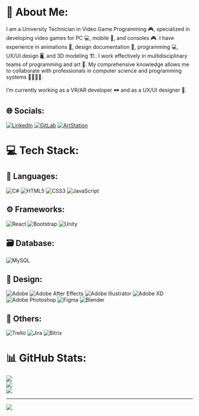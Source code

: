 # 💫 About Me:
I am a University Technician in Video Game Programming 🎮, specialized in developing video games for PC 💻, mobile 📱, and consoles 🎮. I have experience in animations 🎨, design documentation 📑, programming 💻, UX/UI design 🖥️, and 3D modeling 🏗️. I work effectively in multidisciplinary teams of programming and art 🤝. My comprehensive knowledge allows me to collaborate with professionals in computer science and programming systems 👨‍💻👩‍💻.<br><br>I’m currently working as a VR/AR developer 🕶️ and as a UX/UI designer 🎨.

## 🌐 Socials:
[![LinkedIn](https://img.shields.io/badge/LinkedIn-%230077B5.svg?logo=linkedin&logoColor=white)](https://linkedin.com/in/https://ar.linkedin.com/in/emiliano-jesús-garcia-fuenzalida-5a1157270) 
[![GitLab](https://img.shields.io/badge/GitLab-%23FCA121.svg?logo=gitlab&logoColor=white)](https://gitlab.com/emiInterBrain)
[![ArtStation](https://img.shields.io/badge/ArtStation-%2313AFF0.svg?logo=artstation&logoColor=white)](https://www.artstation.com/emigarciafuenzalida)

# 💻 Tech Stack:

## 💬 Languages:
![C#](https://img.shields.io/badge/c%23-%23239120.svg?style=for-the-badge&logo=csharp&logoColor=white) ![HTML5](https://img.shields.io/badge/html5-%23E34F26.svg?style=for-the-badge&logo=html5&logoColor=white) ![CSS3](https://img.shields.io/badge/css3-%231572B6.svg?style=for-the-badge&logo=css3&logoColor=white) ![JavaScript](https://img.shields.io/badge/javascript-%23323330.svg?style=for-the-badge&logo=javascript&logoColor=%23F7DF1E)

## ⚙️ Frameworks:
![React](https://img.shields.io/badge/react-%2320232a.svg?style=for-the-badge&logo=react&logoColor=%2361DAFB) ![Bootstrap](https://img.shields.io/badge/bootstrap-%238511FA.svg?style=for-the-badge&logo=bootstrap&logoColor=white) ![Unity](https://img.shields.io/badge/Unity-%232E3A59.svg?style=for-the-badge&logo=unity&logoColor=white)

## 🗃️ Database:
![MySQL](https://img.shields.io/badge/MySQL-%234479A1.svg?style=for-the-badge&logo=mysql&logoColor=white)

## 🎨 Design:
![Adobe](https://img.shields.io/badge/adobe-%23FF0000.svg?style=for-the-badge&logo=adobe&logoColor=white) ![Adobe After Effects](https://img.shields.io/badge/Adobe%20After%20Effects-9999FF.svg?style=for-the-badge&logo=Adobe%20After%20Effects&logoColor=white) ![Adobe Illustrator](https://img.shields.io/badge/adobe%20illustrator-%23FF9A00.svg?style=for-the-badge&logo=adobe%20illustrator&logoColor=white) ![Adobe XD](https://img.shields.io/badge/Adobe%20XD-470137?style=for-the-badge&logo=Adobe%20XD&logoColor=#FF61F6) ![Adobe Photoshop](https://img.shields.io/badge/adobe%20photoshop-%2331A8FF.svg?style=for-the-badge&logo=adobe%20photoshop&logoColor=white) ![Figma](https://img.shields.io/badge/figma-%23F24E1E.svg?style=for-the-badge&logo=figma&logoColor=white) ![Blender](https://img.shields.io/badge/Blender-%23F5792A.svg?style=for-the-badge&logo=blender&logoColor=white)

## 🔧 Others:
![Trello](https://img.shields.io/badge/Trello-%23026AA7.svg?style=for-the-badge&logo=Trello&logoColor=white) ![Jira](https://img.shields.io/badge/jira-%230A0FFF.svg?style=for-the-badge&logo=jira&logoColor=white) ![Bitrix](https://img.shields.io/badge/Bitrix-%23FF6F00.svg?style=for-the-badge&logo=bitrix&logoColor=white)
# 📊 GitHub Stats:
![](https://github-readme-stats.vercel.app/api?username=EmiGarciaFuenzalidaJ&theme=chartreuse-dark&hide_border=false&include_all_commits=true&count_private=true)<br/>
![](https://github-readme-streak-stats.herokuapp.com/?user=EmiGarciaFuenzalidaJ&theme=chartreuse-dark&hide_border=false)<br/>
![](https://github-readme-stats.vercel.app/api/top-langs/?username=EmiGarciaFuenzalidaJ&theme=chartreuse-dark&hide_border=false&include_all_commits=true&count_private=true&layout=compact)

---
[![](https://visitcount.itsvg.in/api?id=EmiGarciaFuenzalidaJ&icon=0&color=0)](https://visitcount.itsvg.in)

<!-- Proudly created with GPRM ( https://gprm.itsvg.in ) -->
